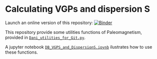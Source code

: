 # Calculating VGPs and dispersion S

Launch an online version of this repository: [![Binder](http://mybinder.org/badge.svg)](https://mybinder.org/v2/gh/danielebrandt/Utilities.git/master)

This repository provide some utilities functions of Paleomagnetism, provided in [`Dani_utilities_for_Git.py`](https://github.com/danielebrandt/Utilities/blob/master/Dani_utilities_for_Git.py).

A jupyter notebook [`DB_VGPS_and_DispersionS.ipynb`](https://github.com/danielebrandt/Utilities/blob/master/DB_VGPS_and_DispersionS.ipynb) 
ilustrates how to use these functions.

